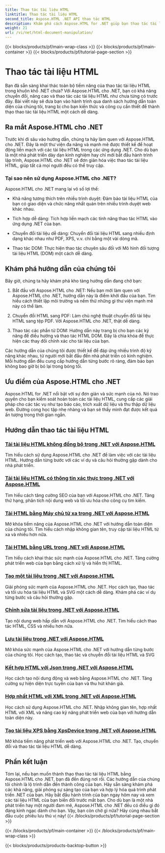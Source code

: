 ```yaml
---
title: Thao tác tài liệu HTML
linktitle: Thao tác tài liệu HTML
second_title: Aspose.HTML .NET API thao tác HTML
description: Khám phá cách Aspose.HTML for .NET giúp bạn thao tác tài liệu HTML hiệu quả. Khám phá các hướng dẫn hướng dẫn bạn trong suốt quá trình.
weight: 21
url: /vi/net/html-document-manipulation/
---
```


{{< blocks/products/pf/main-wrap-class >}}
{{< blocks/products/pf/main-container >}}
{{< blocks/products/pf/tutorial-page-section >}}

# Thao tác tài liệu HTML


Bạn đã sẵn sàng khai thác toàn bộ tiềm năng của thao tác tài liệu HTML trong khuôn khổ .NET chưa? Với Aspose.HTML cho .NET, bạn có khả năng chuyển đổi, nâng cao và thao tác các tài liệu HTML như chưa từng có trước đây. Bài viết này sẽ đưa bạn vào hành trình qua danh sách hướng dẫn toàn diện của chúng tôi, trang bị cho bạn kiến thức và công cụ cần thiết để thành thạo thao tác tài liệu HTML một cách dễ dàng.

## Ra mắt Aspose.HTML cho .NET

Trước khi đi sâu vào hướng dẫn, chúng ta hãy làm quen với Aspose.HTML cho .NET. Đây là một thư viện đa năng và mạnh mẽ được thiết kế để hoạt động liền mạch với các tài liệu HTML trong các ứng dụng .NET. Cho dù bạn là một nhà phát triển dày dạn kinh nghiệm hay chỉ mới bắt đầu hành trình lập trình, Aspose.HTML cho .NET sẽ đơn giản hóa việc thao tác tài liệu HTML, giúp tất cả mọi người đều có thể truy cập.

### Tại sao nên sử dụng Aspose.HTML cho .NET?

Aspose.HTML cho .NET mang lại vô số lợi thế:

- Khả năng tương thích trên nhiều trình duyệt: Đảm bảo tài liệu HTML của bạn có giao diện và chức năng nhất quán trên nhiều trình duyệt web khác nhau.

- Tích hợp dễ dàng: Tích hợp liền mạch các tính năng thao tác HTML vào ứng dụng .NET của bạn.

- Chuyển đổi tài liệu dễ dàng: Chuyển đổi tài liệu HTML sang nhiều định dạng khác nhau như PDF, XPS, v.v. chỉ bằng một vài dòng mã.

- Thao tác DOM: Thực hiện thao tác chuyên sâu đối với Mô hình đối tượng tài liệu HTML (DOM) một cách dễ dàng.

## Khám phá hướng dẫn của chúng tôi

Bây giờ, chúng ta hãy khám phá kho tàng hướng dẫn đang chờ bạn:

1. Bắt đầu với Aspose.HTML cho .NET: Nếu bạn mới làm quen với Aspose.HTML cho .NET, hướng dẫn này là điểm khởi đầu của bạn. Tìm hiểu cách thiết lập môi trường và nếm thử những gì thư viện mạnh mẽ này có thể làm.

2. Chuyển đổi HTML sang PDF: Làm chủ nghệ thuật chuyển đổi tài liệu HTML sang tệp PDF. Với Aspose.HTML cho .NET, thật dễ dàng.

3. Thao tác các phần tử DOM: Hướng dẫn này trang bị cho bạn các kỹ năng để điều hướng và thao tác HTML DOM. Đây là chìa khóa để thực hiện các thay đổi chính xác cho tài liệu của bạn.

Các hướng dẫn của chúng tôi được thiết kế để đáp ứng nhiều trình độ kỹ năng khác nhau, từ người mới bắt đầu đến nhà phát triển có kinh nghiệm. Mỗi hướng dẫn đều cung cấp hướng dẫn từng bước rõ ràng, đảm bảo bạn không bao giờ bị bỏ lại trong bóng tối.

## Ưu điểm của Aspose.HTML cho .NET

Aspose.HTML for .NET nổi bật với sự đơn giản và sức mạnh của nó. Nó trao quyền cho bạn kiểm soát hoàn toàn các tài liệu HTML, cung cấp các giải pháp cho các tác vụ như tạo báo cáo, trích xuất dữ liệu và thu thập dữ liệu web. Đường cong học tập nhẹ nhàng và bạn sẽ thấy mình đạt được kết quả ấn tượng trong thời gian ngắn.

## Hướng dẫn thao tác tài liệu HTML
### [Tải tài liệu HTML không đồng bộ trong .NET với Aspose.HTML](./load-html-doc-asynchronously/)
Tìm hiểu cách sử dụng Aspose.HTML cho .NET để làm việc với các tài liệu HTML. Hướng dẫn từng bước với các ví dụ và câu hỏi thường gặp dành cho nhà phát triển.
### [Tải tài liệu HTML có thông tin xác thực trong .NET với Aspose.HTML](./load-html-doc-with-credentials/)
Tìm hiểu cách tăng cường SEO của bạn với Aspose.HTML cho .NET. Tăng thứ hạng, phân tích nội dung web và tối ưu hóa cho công cụ tìm kiếm.
### [Tải HTML bằng Máy chủ từ xa trong .NET với Aspose.HTML](./load-html-using-remote-server/)
Mở khóa tiềm năng của Aspose.HTML cho .NET với hướng dẫn toàn diện của chúng tôi. Tìm hiểu cách nhập không gian tên, truy cập tài liệu HTML từ xa và nhiều hơn nữa.
### [Tải HTML bằng URL trong .NET với Aspose.HTML](./load-html-using-url/)
Tìm hiểu cách khai thác sức mạnh của Aspose.HTML cho .NET. Tăng cường phát triển web của bạn bằng cách xử lý và hiển thị HTML.
### [Tạo một tài liệu trong .NET với Aspose.HTML](./creating-a-document/)
Giải phóng sức mạnh của Aspose.HTML cho .NET. Học cách tạo, thao tác và tối ưu hóa tài liệu HTML và SVG một cách dễ dàng. Khám phá các ví dụ từng bước và câu hỏi thường gặp.
### [Chỉnh sửa tài liệu trong .NET với Aspose.HTML](./editing-a-document/)
Tạo nội dung web hấp dẫn với Aspose.HTML cho .NET. Tìm hiểu cách thao tác HTML, CSS và nhiều hơn nữa.
### [Lưu tài liệu trong .NET với Aspose.HTML](./saving-a-document/)
Mở khóa sức mạnh của Aspose.HTML cho .NET với hướng dẫn từng bước của chúng tôi. Học cách tạo, thao tác và chuyển đổi tài liệu HTML và SVG
### [Kết hợp HTML với Json trong .NET với Aspose.HTML](./merge-html-with-json/)
Học cách tạo nội dung động và web bằng Aspose.HTML cho .NET. Tăng cường sự hiện diện trực tuyến của bạn và thu hút khán giả.
### [Hợp nhất HTML với XML trong .NET với Aspose.HTML](./merge-html-with-xml/)
Học cách sử dụng Aspose.HTML cho .NET. Nhập không gian tên, hợp nhất HTML với XML và nâng cao kỹ năng phát triển web của bạn với hướng dẫn toàn diện này.
### [Tạo tài liệu XPS bằng XpsDevice trong .NET với Aspose.HTML](./generate-xps-documents-by-xpsdevice/)
Mở khóa tiềm năng phát triển web với Aspose.HTML cho .NET. Tạo, chuyển đổi và thao tác tài liệu HTML dễ dàng.

## Phần kết luận

Tóm lại, nếu bạn muốn thành thạo thao tác tài liệu HTML bằng Aspose.HTML cho .NET, bạn đã đến đúng nơi rồi. Các hướng dẫn của chúng tôi chính là lộ trình dẫn đến thành công của bạn. Hãy sẵn sàng khám phá các khả năng, giải phóng sự sáng tạo của bạn và hợp lý hóa quá trình phát triển .NET của bạn. Hãy bắt đầu hành trình của bạn ngay hôm nay và xem các tài liệu HTML của bạn biến đổi trước mắt bạn. Cho dù bạn là một nhà phát triển hay một người đam mê, Aspose.HTML cho .NET đều có điều gì đó đáng kinh ngạc dành cho bạn. Vậy, bạn còn chờ gì nữa? Hãy cùng nhau bắt đầu cuộc phiêu lưu thú vị này!
{{< /blocks/products/pf/tutorial-page-section >}}

{{< /blocks/products/pf/main-container >}}
{{< /blocks/products/pf/main-wrap-class >}}

{{< blocks/products/products-backtop-button >}}
